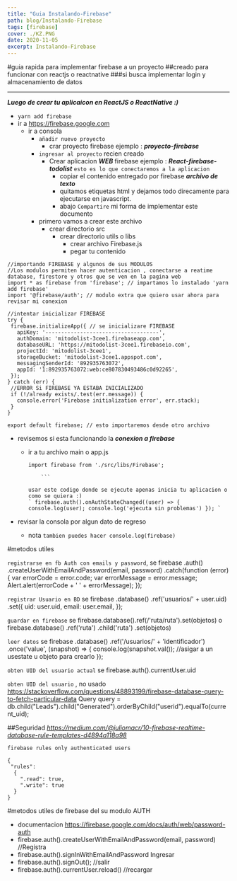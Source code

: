 ```yaml
---
title: "Guia Instalando-Firebase"
path: blog/Instalando-Firebase
tags: [firebase]
cover: ./KZ.PNG
date: 2020-11-05
excerpt: Instalando-Firebase
---
```


#guia rapida para implementar firebase a un proyecto
##creado para funcionar con reactjs o reactnative
###si busca implementar login y almacenamiento de datos

---

**_Luego de crear tu aplicaicon en ReactJS o ReactNative :)_**

- `yarn add firebase`
- ir a https://firebase.google.com
  - ir a consola
    - `añadir nuevo proyecto`
      - crar proyecto firebase ejemplo : **_proyecto-firebase_**
    - `ingresar al proyecto` recien creado
      - Crear aplicacion **_WEB_** firebase ejemplo : **_React-firebase-todolist_** `esto es lo que conectaremos a la aplicacion`
        - copiar el contenido entregado por firebase **_archivo de texto_**
        - quitamos etiquetas html y dejamos todo direcamente para ejecutarse en javascript.
        - abajo `Compartire` mi forma de implementar este documento
    - primero vamos a crear este archivo
      - crear directorio src
        - crear directorio utils o libs
          - crear archivo Firebase.js
          - pegar tu contenido

```
//importando FIREBASE y algunos de sus MODULOS
//Los modulos permiten hacer autenticacion , conectarse a reatime database, firestore y otros que se ven en la pagina web
import * as firebase from 'firebase'; // impartamos lo instalado 'yarn add firebase'
import '@firebase/auth'; // modulo extra que quiero usar ahora para revisar mi conexion

//intentar inicializar FIREBASE
try {
 firebase.initializeApp({ // se inicializare FIREBASE
   apiKey: '------------------------------------',
   authDomain: 'mitodolist-3cee1.firebaseapp.com',
   databaseURL: 'https://mitodolist-3cee1.firebaseio.com',
   projectId: 'mitodolist-3cee1',
   storageBucket: 'mitodolist-3cee1.appspot.com',
   messagingSenderId: '892935763072',
   appId: '1:892935763072:web:ce807830493486c0d92265',
 });
} catch (err) {
 //ERROR Si FIREBASE YA ESTABA INICIALIZADO
 if (!/already exists/.test(err.message)) {
   console.error('Firebase initialization error', err.stack);
 }
}

export default firebase; // esto importaremos desde otro archivo
```

- revisemos si esta funcionando la **_conexion a firebase_**

  - ir a tu archivo main o app.js

    ````
    import firebase from './src/libs/Firebase';

        ```

    usar este codigo donde se ejecute apenas inicia tu aplicacion o como se quiera :)
    ` firebase.auth().onAuthStateChanged((user) => { console.log(user); console.log('ejecuta sin problemas') }); `
    ````

- revisar la consola por algun dato de regreso
  - nota `tambien puedes hacer console.log(firebase)`

#metodos utiles

`registrarse en fb Auth con emails y password`, se
firebase
.auth()
.createUserWithEmailAndPassword(email, password)
.catch(function (error) {
var errorCode = error.code;
var errorMessage = error.message;
Alert.alert(errorCode + ' ' + errorMessage);
});

`registrar Usuario en BD` se
firebase
.database()
.ref('usuarios/' + user.uid)
.set({
uid: user.uid,
email: user.email,
});

`guardar en firebase` se
firebase.database().ref(/'ruta/ruta').set(objetos)
o
firebase.database()
.ref('ruta')
.child('ruta')
.set(objetos)

`leer datos` se
firebase
.database()
.ref('/usuarios/' + 'identificador')
.once('value', (snapshot) => {
console.log(snapshot.val());
//asigar a un usestate u objeto para crearlo
});

`obten UID del usuario actual` se
firebase.auth().currentUser.uid

`obten UID del usuario` , no usado
https://stackoverflow.com/questions/48893199/firebase-database-query-to-fetch-particular-data
Query query = db.child("Leads").child("Generated").orderByChild("userid").equalTo(current_uid);

##Seguridad
*https://medium.com/@juliomacr/10-firebase-realtime-database-rule-templates-d4894a118a98*

`firebase rules only authenticated users`

```
{
 "rules":
  {
    ".read": true,
    ".write": true
  }
}
```

#metodos utiles de firebase del su modulo AUTH

- documentacion https://firebase.google.com/docs/auth/web/password-auth
- firebase.auth().createUserWithEmailAndPassword(email, password) //Registra
- firebase.auth().signInWithEmailAndPassword Ingresar
- firebase.auth().signOut(); //salir
- firebase.auth().currentUser.reload() //recargar
